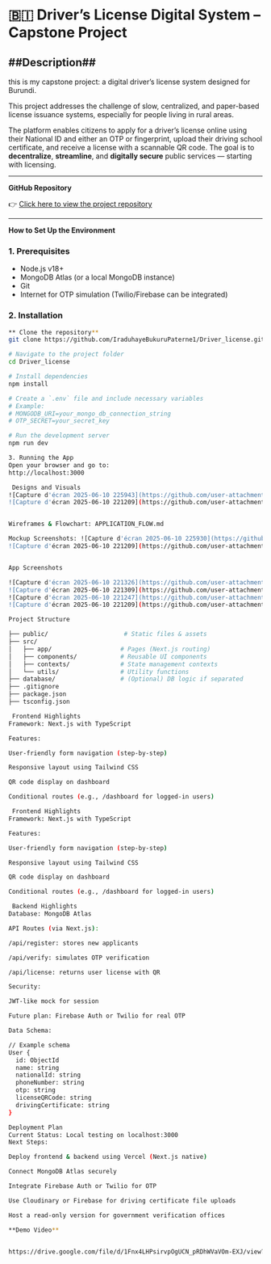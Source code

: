 # 🇧🇮 Driver’s License Digital System – Capstone Project

##  ##Description## 

this is my capstone project: a digital driver’s license system designed for Burundi.

This project addresses the challenge of slow, centralized, and paper-based license issuance systems, especially for people living in rural areas.

The platform enables citizens to apply for a driver’s license online using their National ID and either an OTP or fingerprint, upload their driving school certificate, and receive a license with a scannable QR code.
The goal is to **decentralize**, **streamline**, and **digitally secure** public services — starting with licensing.

---

**GitHub Repository** 

👉 [Click here to view the project repository](https://github.com/IraduhayeBukuruPaterne1/Driver_license)

---

**How to Set Up the Environment**

### 1. **Prerequisites**
- Node.js v18+
- MongoDB Atlas (or a local MongoDB instance)
- Git
- Internet for OTP simulation (Twilio/Firebase can be integrated)

### 2. **Installation**

```bash
** Clone the repository** 
git clone https://github.com/IraduhayeBukuruPaterne1/Driver_license.git

# Navigate to the project folder
cd Driver_license

# Install dependencies
npm install

# Create a `.env` file and include necessary variables
# Example:
# MONGODB_URI=your_mongo_db_connection_string
# OTP_SECRET=your_secret_key

# Run the development server
npm run dev

3. Running the App
Open your browser and go to:
http://localhost:3000

 Designs and Visuals
![Capture d'écran 2025-06-10 225943](https://github.com/user-attachments/assets/5765531c-9a0f-4807-9acb-aa29c816e815)
![Capture d'écran 2025-06-10 221209](https://github.com/user-attachments/assets/bea2d94b-3872-4578-becb-476107b7b42f)


Wireframes & Flowchart: APPLICATION_FLOW.md

Mockup Screenshots: ![Capture d'écran 2025-06-10 225930](https://github.com/user-attachments/assets/d8b0faf4-c50e-4a53-b2e2-11106f35c07b)
![Capture d'écran 2025-06-10 221209](https://github.com/user-attachments/assets/a995cfea-26ac-43df-bd84-28c0a5201bc2)


App Screenshots

![Capture d'écran 2025-06-10 221326](https://github.com/user-attachments/assets/007ee348-3153-461e-8c11-4d68523ebdd5)
![Capture d'écran 2025-06-10 221309](https://github.com/user-attachments/assets/b8db552e-ce7a-4486-8cdb-cf60d2a231ef)
![Capture d'écran 2025-06-10 221247](https://github.com/user-attachments/assets/7ca7744c-49ec-4a2e-884d-339a2d3acbe9)
![Capture d'écran 2025-06-10 221209](https://github.com/user-attachments/assets/a3377201-2482-44b0-839e-cb3de6d04ba1)

Project Structure

├── public/                     # Static files & assets
├── src/                       
│   ├── app/                   # Pages (Next.js routing)
│   ├── components/            # Reusable UI components
│   ├── contexts/              # State management contexts
│   └── utils/                 # Utility functions
├── database/                  # (Optional) DB logic if separated
├── .gitignore
├── package.json
├── tsconfig.json

 Frontend Highlights
Framework: Next.js with TypeScript

Features:

User-friendly form navigation (step-by-step)

Responsive layout using Tailwind CSS

QR code display on dashboard

Conditional routes (e.g., /dashboard for logged-in users)

 Frontend Highlights
Framework: Next.js with TypeScript

Features:

User-friendly form navigation (step-by-step)

Responsive layout using Tailwind CSS

QR code display on dashboard

Conditional routes (e.g., /dashboard for logged-in users)

 Backend Highlights
Database: MongoDB Atlas

API Routes (via Next.js):

/api/register: stores new applicants

/api/verify: simulates OTP verification

/api/license: returns user license with QR

Security:

JWT-like mock for session

Future plan: Firebase Auth or Twilio for real OTP

Data Schema:

// Example schema
User {
  id: ObjectId
  name: string
  nationalId: string
  phoneNumber: string
  otp: string
  licenseQRCode: string
  drivingCertificate: string
}

Deployment Plan
Current Status: Local testing on localhost:3000
Next Steps:

Deploy frontend & backend using Vercel (Next.js native)

Connect MongoDB Atlas securely

Integrate Firebase Auth or Twilio for OTP

Use Cloudinary or Firebase for driving certificate file uploads

Host a read-only version for government verification offices

**Demo Video** 


https://drive.google.com/file/d/1Fnx4LHPsirvpOgUCN_pRDhWVaVOm-EXJ/view?usp=sharing
